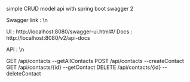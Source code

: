 simple CRUD model api with spring boot swagger 2

Swagger link : \n

UI   : http://localhost:8080/swagger-ui.html#/
Docs : http://localhost:8080/v2/api-docs

API : \n

GET /api/contacts --getAllContacts
POST /api/contacts --createContact
GET /api/contacts/{id} --getContact
DELETE  /api/contacts/{id} --deleteContact
